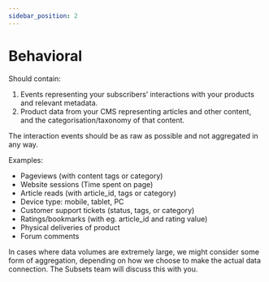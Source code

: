 ```yaml
---
sidebar_position: 2
---
```


# Behavioral

Should contain:

1. Events representing your subscribers’ interactions with your products and relevant metadata. 
2. Product data from your CMS representing articles and other content, and the categorisation/taxonomy of that content.

The interaction events should be as raw as possible and not aggregated in any way.

Examples:

- Pageviews (with content tags or category)
- Website sessions (Time spent on page)
- Article reads (with article_id, tags or category)
- Device type: mobile, tablet, PC
- Customer support tickets (status, tags, or category)
- Ratings/bookmarks (with eg. article_id and rating value)
- Physical deliveries of product
- Forum comments

In cases where data volumes are extremely large, we might consider some form of aggregation, depending on how we choose to make the actual data connection. The Subsets team will discuss this with you.